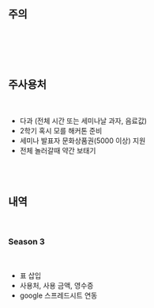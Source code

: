 ## 주의

<br>

<br><br>

## 주사용처

<br>

- 다과 (전체 시간 또는 세미나날 과자, 음료값)
- 2학기 혹시 모를 해커톤 준비
- 세미나 발표자 문화상품권(5000 이상) 지원
- 전체 놀러갈때 약간 보태기

<br><br>

## 내역

<br>

### Season 3

<br>

- 표 삽입
- 사용처, 사용 금액, 영수증
- google 스프레드시트 연동

<br><br>
